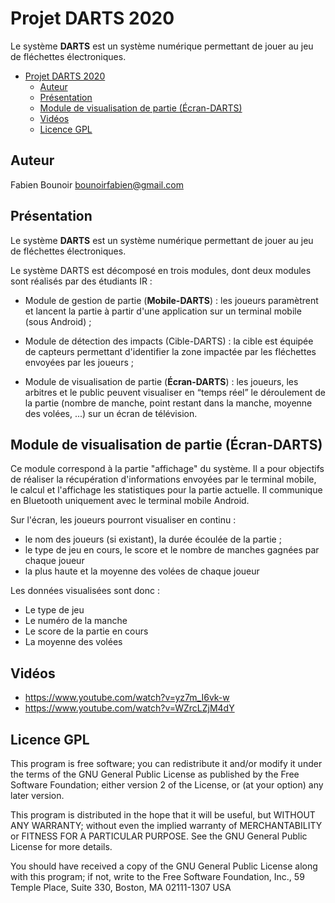 # Projet DARTS 2020

Le système **DARTS** est un système numérique permettant de jouer au jeu de fléchettes électroniques.

- [Projet DARTS 2020](#projet-darts-2020)
  - [Auteur](#auteur)
  - [Présentation](#présentation)
  - [Module de visualisation de partie (Écran-DARTS)](#module-de-visualisation-de-partie-écran-darts)
  - [Vidéos](#vidéos)
  - [Licence GPL](#licence-gpl)

## Auteur

Fabien Bounoir <bounoirfabien@gmail.com>

## Présentation

Le système **DARTS** est un système numérique permettant de jouer au jeu de fléchettes électroniques.

Le système DARTS est décomposé en trois modules, dont deux modules sont réalisés par des étudiants IR :

* Module de gestion de partie (**Mobile-DARTS**) : les joueurs paramètrent et lancent la partie à partir d'une application sur un terminal mobile (sous Android) ;

* Module de détection des impacts (Cible-DARTS) : la cible est équipée de capteurs permettant d'identifier la zone impactée par les fléchettes envoyées par les joueurs ;

* Module de visualisation de partie (**Écran-DARTS**) : les joueurs, les arbitres et le public peuvent visualiser en “temps réel” le déroulement de la partie (nombre de manche, point restant dans la manche, moyenne des volées, ...) sur un écran de télévision.

## Module de visualisation de partie (Écran-DARTS)

Ce module correspond à la partie "affichage" du système. Il a pour objectifs de réaliser la récupération d'informations envoyées par le terminal mobile, le calcul et l'affichage les statistiques pour la partie actuelle. Il communique en Bluetooth uniquement avec le terminal mobile Android.

Sur l'écran, les joueurs pourront visualiser en continu :

* le nom des joueurs (si existant), la durée écoulée de la partie ;
* le type de jeu en cours, le score et le nombre de manches gagnées par chaque joueur
* la plus haute et la moyenne des volées de chaque joueur

Les données visualisées sont donc :

* Le type de jeu
* Le numéro de la manche
* Le score de la partie en cours
* La moyenne des volées

## Vidéos

- https://www.youtube.com/watch?v=yz7m_I6vk-w
- https://www.youtube.com/watch?v=WZrcLZjM4dY

## Licence GPL

This program is free software; you can redistribute it and/or modify
it under the terms of the GNU General Public License as published by
the Free Software Foundation; either version 2 of the License, or
(at your option) any later version.

This program is distributed in the hope that it will be useful,
but WITHOUT ANY WARRANTY; without even the implied warranty of
MERCHANTABILITY or FITNESS FOR A PARTICULAR PURPOSE. See the
GNU General Public License for more details.

You should have received a copy of the GNU General Public License
along with this program; if not, write to the Free Software
Foundation, Inc., 59 Temple Place, Suite 330, Boston, MA 02111-1307 USA
